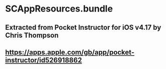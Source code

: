
# SCAppResources.bundle

## Extracted from Pocket Instructor for iOS v4.17 by Chris Thompson
## https://apps.apple.com/gb/app/pocket-instructor/id526918862
